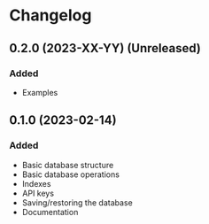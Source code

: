 # Changelog

## 0.2.0 (2023-XX-YY) (Unreleased)

### Added

- Examples

## 0.1.0 (2023-02-14)

### Added

- Basic database structure
- Basic database operations
- Indexes
- API keys
- Saving/restoring the database
- Documentation

